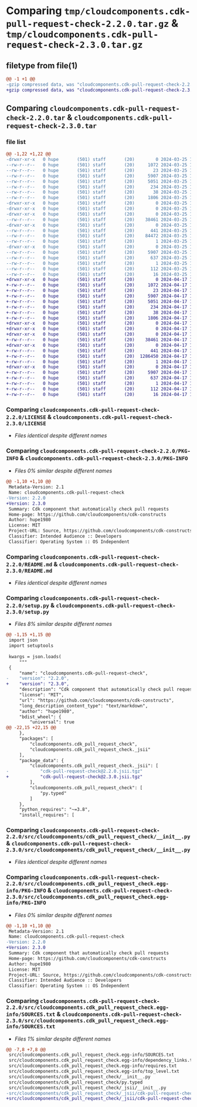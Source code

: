 # Comparing `tmp/cloudcomponents.cdk-pull-request-check-2.2.0.tar.gz` & `tmp/cloudcomponents.cdk-pull-request-check-2.3.0.tar.gz`

## filetype from file(1)

```diff
@@ -1 +1 @@
-gzip compressed data, was "cloudcomponents.cdk-pull-request-check-2.2.0.tar", last modified: Mon Mar 25 18:25:55 2024, max compression
+gzip compressed data, was "cloudcomponents.cdk-pull-request-check-2.3.0.tar", last modified: Wed Apr 17 18:36:03 2024, max compression
```

## Comparing `cloudcomponents.cdk-pull-request-check-2.2.0.tar` & `cloudcomponents.cdk-pull-request-check-2.3.0.tar`

### file list

```diff
@@ -1,22 +1,22 @@
-drwxr-xr-x   0 hupe       (501) staff       (20)        0 2024-03-25 18:25:55.832174 cloudcomponents.cdk-pull-request-check-2.2.0/
--rw-r--r--   0 hupe       (501) staff       (20)     1072 2024-03-25 18:25:52.000000 cloudcomponents.cdk-pull-request-check-2.2.0/LICENSE
--rw-r--r--   0 hupe       (501) staff       (20)       23 2024-03-25 18:25:52.000000 cloudcomponents.cdk-pull-request-check-2.2.0/MANIFEST.in
--rw-r--r--   0 hupe       (501) staff       (20)     5907 2024-03-25 18:25:55.831936 cloudcomponents.cdk-pull-request-check-2.2.0/PKG-INFO
--rw-r--r--   0 hupe       (501) staff       (20)     5051 2024-03-25 18:25:52.000000 cloudcomponents.cdk-pull-request-check-2.2.0/README.md
--rw-r--r--   0 hupe       (501) staff       (20)      234 2024-03-25 18:25:52.000000 cloudcomponents.cdk-pull-request-check-2.2.0/pyproject.toml
--rw-r--r--   0 hupe       (501) staff       (20)       38 2024-03-25 18:25:55.832213 cloudcomponents.cdk-pull-request-check-2.2.0/setup.cfg
--rw-r--r--   0 hupe       (501) staff       (20)     1806 2024-03-25 18:25:52.000000 cloudcomponents.cdk-pull-request-check-2.2.0/setup.py
-drwxr-xr-x   0 hupe       (501) staff       (20)        0 2024-03-25 18:25:55.829262 cloudcomponents.cdk-pull-request-check-2.2.0/src/
-drwxr-xr-x   0 hupe       (501) staff       (20)        0 2024-03-25 18:25:55.829333 cloudcomponents.cdk-pull-request-check-2.2.0/src/cloudcomponents/
-drwxr-xr-x   0 hupe       (501) staff       (20)        0 2024-03-25 18:25:55.831429 cloudcomponents.cdk-pull-request-check-2.2.0/src/cloudcomponents/cdk_pull_request_check/
--rw-r--r--   0 hupe       (501) staff       (20)    38461 2024-03-25 18:25:52.000000 cloudcomponents.cdk-pull-request-check-2.2.0/src/cloudcomponents/cdk_pull_request_check/__init__.py
-drwxr-xr-x   0 hupe       (501) staff       (20)        0 2024-03-25 18:25:55.831696 cloudcomponents.cdk-pull-request-check-2.2.0/src/cloudcomponents/cdk_pull_request_check/_jsii/
--rw-r--r--   0 hupe       (501) staff       (20)      441 2024-03-25 18:25:52.000000 cloudcomponents.cdk-pull-request-check-2.2.0/src/cloudcomponents/cdk_pull_request_check/_jsii/__init__.py
--rw-r--r--   0 hupe       (501) staff       (20)    84472 2024-03-25 18:25:52.000000 cloudcomponents.cdk-pull-request-check-2.2.0/src/cloudcomponents/cdk_pull_request_check/_jsii/cdk-pull-request-check@2.2.0.jsii.tgz
--rw-r--r--   0 hupe       (501) staff       (20)        1 2024-03-25 18:25:52.000000 cloudcomponents.cdk-pull-request-check-2.2.0/src/cloudcomponents/cdk_pull_request_check/py.typed
-drwxr-xr-x   0 hupe       (501) staff       (20)        0 2024-03-25 18:25:55.831126 cloudcomponents.cdk-pull-request-check-2.2.0/src/cloudcomponents.cdk_pull_request_check.egg-info/
--rw-r--r--   0 hupe       (501) staff       (20)     5907 2024-03-25 18:25:55.000000 cloudcomponents.cdk-pull-request-check-2.2.0/src/cloudcomponents.cdk_pull_request_check.egg-info/PKG-INFO
--rw-r--r--   0 hupe       (501) staff       (20)      637 2024-03-25 18:25:55.000000 cloudcomponents.cdk-pull-request-check-2.2.0/src/cloudcomponents.cdk_pull_request_check.egg-info/SOURCES.txt
--rw-r--r--   0 hupe       (501) staff       (20)        1 2024-03-25 18:25:55.000000 cloudcomponents.cdk-pull-request-check-2.2.0/src/cloudcomponents.cdk_pull_request_check.egg-info/dependency_links.txt
--rw-r--r--   0 hupe       (501) staff       (20)      112 2024-03-25 18:25:55.000000 cloudcomponents.cdk-pull-request-check-2.2.0/src/cloudcomponents.cdk_pull_request_check.egg-info/requires.txt
--rw-r--r--   0 hupe       (501) staff       (20)       16 2024-03-25 18:25:55.000000 cloudcomponents.cdk-pull-request-check-2.2.0/src/cloudcomponents.cdk_pull_request_check.egg-info/top_level.txt
+drwxr-xr-x   0 hupe       (501) staff       (20)        0 2024-04-17 18:36:03.950043 cloudcomponents.cdk-pull-request-check-2.3.0/
+-rw-r--r--   0 hupe       (501) staff       (20)     1072 2024-04-17 18:36:00.000000 cloudcomponents.cdk-pull-request-check-2.3.0/LICENSE
+-rw-r--r--   0 hupe       (501) staff       (20)       23 2024-04-17 18:36:00.000000 cloudcomponents.cdk-pull-request-check-2.3.0/MANIFEST.in
+-rw-r--r--   0 hupe       (501) staff       (20)     5907 2024-04-17 18:36:03.949779 cloudcomponents.cdk-pull-request-check-2.3.0/PKG-INFO
+-rw-r--r--   0 hupe       (501) staff       (20)     5051 2024-04-17 18:36:00.000000 cloudcomponents.cdk-pull-request-check-2.3.0/README.md
+-rw-r--r--   0 hupe       (501) staff       (20)      234 2024-04-17 18:36:00.000000 cloudcomponents.cdk-pull-request-check-2.3.0/pyproject.toml
+-rw-r--r--   0 hupe       (501) staff       (20)       38 2024-04-17 18:36:03.950090 cloudcomponents.cdk-pull-request-check-2.3.0/setup.cfg
+-rw-r--r--   0 hupe       (501) staff       (20)     1806 2024-04-17 18:36:00.000000 cloudcomponents.cdk-pull-request-check-2.3.0/setup.py
+drwxr-xr-x   0 hupe       (501) staff       (20)        0 2024-04-17 18:36:03.946198 cloudcomponents.cdk-pull-request-check-2.3.0/src/
+drwxr-xr-x   0 hupe       (501) staff       (20)        0 2024-04-17 18:36:03.946258 cloudcomponents.cdk-pull-request-check-2.3.0/src/cloudcomponents/
+drwxr-xr-x   0 hupe       (501) staff       (20)        0 2024-04-17 18:36:03.948226 cloudcomponents.cdk-pull-request-check-2.3.0/src/cloudcomponents/cdk_pull_request_check/
+-rw-r--r--   0 hupe       (501) staff       (20)    38461 2024-04-17 18:36:00.000000 cloudcomponents.cdk-pull-request-check-2.3.0/src/cloudcomponents/cdk_pull_request_check/__init__.py
+drwxr-xr-x   0 hupe       (501) staff       (20)        0 2024-04-17 18:36:03.948538 cloudcomponents.cdk-pull-request-check-2.3.0/src/cloudcomponents/cdk_pull_request_check/_jsii/
+-rw-r--r--   0 hupe       (501) staff       (20)      441 2024-04-17 18:36:00.000000 cloudcomponents.cdk-pull-request-check-2.3.0/src/cloudcomponents/cdk_pull_request_check/_jsii/__init__.py
+-rw-r--r--   0 hupe       (501) staff       (20)  1286450 2024-04-17 18:36:00.000000 cloudcomponents.cdk-pull-request-check-2.3.0/src/cloudcomponents/cdk_pull_request_check/_jsii/cdk-pull-request-check@2.3.0.jsii.tgz
+-rw-r--r--   0 hupe       (501) staff       (20)        1 2024-04-17 18:36:00.000000 cloudcomponents.cdk-pull-request-check-2.3.0/src/cloudcomponents/cdk_pull_request_check/py.typed
+drwxr-xr-x   0 hupe       (501) staff       (20)        0 2024-04-17 18:36:03.947882 cloudcomponents.cdk-pull-request-check-2.3.0/src/cloudcomponents.cdk_pull_request_check.egg-info/
+-rw-r--r--   0 hupe       (501) staff       (20)     5907 2024-04-17 18:36:03.000000 cloudcomponents.cdk-pull-request-check-2.3.0/src/cloudcomponents.cdk_pull_request_check.egg-info/PKG-INFO
+-rw-r--r--   0 hupe       (501) staff       (20)      637 2024-04-17 18:36:03.000000 cloudcomponents.cdk-pull-request-check-2.3.0/src/cloudcomponents.cdk_pull_request_check.egg-info/SOURCES.txt
+-rw-r--r--   0 hupe       (501) staff       (20)        1 2024-04-17 18:36:03.000000 cloudcomponents.cdk-pull-request-check-2.3.0/src/cloudcomponents.cdk_pull_request_check.egg-info/dependency_links.txt
+-rw-r--r--   0 hupe       (501) staff       (20)      112 2024-04-17 18:36:03.000000 cloudcomponents.cdk-pull-request-check-2.3.0/src/cloudcomponents.cdk_pull_request_check.egg-info/requires.txt
+-rw-r--r--   0 hupe       (501) staff       (20)       16 2024-04-17 18:36:03.000000 cloudcomponents.cdk-pull-request-check-2.3.0/src/cloudcomponents.cdk_pull_request_check.egg-info/top_level.txt
```

### Comparing `cloudcomponents.cdk-pull-request-check-2.2.0/LICENSE` & `cloudcomponents.cdk-pull-request-check-2.3.0/LICENSE`

 * *Files identical despite different names*

### Comparing `cloudcomponents.cdk-pull-request-check-2.2.0/PKG-INFO` & `cloudcomponents.cdk-pull-request-check-2.3.0/PKG-INFO`

 * *Files 0% similar despite different names*

```diff
@@ -1,10 +1,10 @@
 Metadata-Version: 2.1
 Name: cloudcomponents.cdk-pull-request-check
-Version: 2.2.0
+Version: 2.3.0
 Summary: Cdk component that automatically check pull requests
 Home-page: https://github.com/cloudcomponents/cdk-constructs
 Author: hupe1980
 License: MIT
 Project-URL: Source, https://github.com/cloudcomponents/cdk-constructs.git
 Classifier: Intended Audience :: Developers
 Classifier: Operating System :: OS Independent
```

### Comparing `cloudcomponents.cdk-pull-request-check-2.2.0/README.md` & `cloudcomponents.cdk-pull-request-check-2.3.0/README.md`

 * *Files identical despite different names*

### Comparing `cloudcomponents.cdk-pull-request-check-2.2.0/setup.py` & `cloudcomponents.cdk-pull-request-check-2.3.0/setup.py`

 * *Files 8% similar despite different names*

```diff
@@ -1,15 +1,15 @@
 import json
 import setuptools
 
 kwargs = json.loads(
     """
 {
     "name": "cloudcomponents.cdk-pull-request-check",
-    "version": "2.2.0",
+    "version": "2.3.0",
     "description": "Cdk component that automatically check pull requests",
     "license": "MIT",
     "url": "https://github.com/cloudcomponents/cdk-constructs",
     "long_description_content_type": "text/markdown",
     "author": "hupe1980",
     "bdist_wheel": {
         "universal": true
@@ -22,15 +22,15 @@
     },
     "packages": [
         "cloudcomponents.cdk_pull_request_check",
         "cloudcomponents.cdk_pull_request_check._jsii"
     ],
     "package_data": {
         "cloudcomponents.cdk_pull_request_check._jsii": [
-            "cdk-pull-request-check@2.2.0.jsii.tgz"
+            "cdk-pull-request-check@2.3.0.jsii.tgz"
         ],
         "cloudcomponents.cdk_pull_request_check": [
             "py.typed"
         ]
     },
     "python_requires": "~=3.8",
     "install_requires": [
```

### Comparing `cloudcomponents.cdk-pull-request-check-2.2.0/src/cloudcomponents/cdk_pull_request_check/__init__.py` & `cloudcomponents.cdk-pull-request-check-2.3.0/src/cloudcomponents/cdk_pull_request_check/__init__.py`

 * *Files identical despite different names*

### Comparing `cloudcomponents.cdk-pull-request-check-2.2.0/src/cloudcomponents.cdk_pull_request_check.egg-info/PKG-INFO` & `cloudcomponents.cdk-pull-request-check-2.3.0/src/cloudcomponents.cdk_pull_request_check.egg-info/PKG-INFO`

 * *Files 0% similar despite different names*

```diff
@@ -1,10 +1,10 @@
 Metadata-Version: 2.1
 Name: cloudcomponents.cdk-pull-request-check
-Version: 2.2.0
+Version: 2.3.0
 Summary: Cdk component that automatically check pull requests
 Home-page: https://github.com/cloudcomponents/cdk-constructs
 Author: hupe1980
 License: MIT
 Project-URL: Source, https://github.com/cloudcomponents/cdk-constructs.git
 Classifier: Intended Audience :: Developers
 Classifier: Operating System :: OS Independent
```

### Comparing `cloudcomponents.cdk-pull-request-check-2.2.0/src/cloudcomponents.cdk_pull_request_check.egg-info/SOURCES.txt` & `cloudcomponents.cdk-pull-request-check-2.3.0/src/cloudcomponents.cdk_pull_request_check.egg-info/SOURCES.txt`

 * *Files 1% similar despite different names*

```diff
@@ -7,8 +7,8 @@
 src/cloudcomponents.cdk_pull_request_check.egg-info/SOURCES.txt
 src/cloudcomponents.cdk_pull_request_check.egg-info/dependency_links.txt
 src/cloudcomponents.cdk_pull_request_check.egg-info/requires.txt
 src/cloudcomponents.cdk_pull_request_check.egg-info/top_level.txt
 src/cloudcomponents/cdk_pull_request_check/__init__.py
 src/cloudcomponents/cdk_pull_request_check/py.typed
 src/cloudcomponents/cdk_pull_request_check/_jsii/__init__.py
-src/cloudcomponents/cdk_pull_request_check/_jsii/cdk-pull-request-check@2.2.0.jsii.tgz
+src/cloudcomponents/cdk_pull_request_check/_jsii/cdk-pull-request-check@2.3.0.jsii.tgz
```

